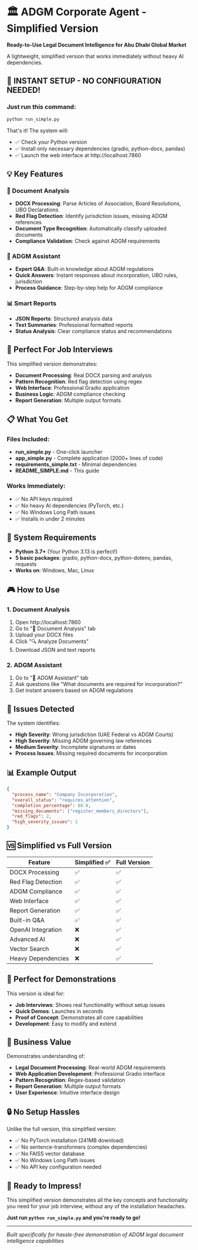 # 🏛️ ADGM Corporate Agent - Simplified Version

**Ready-to-Use Legal Document Intelligence for Abu Dhabi Global Market**

A lightweight, simplified version that works immediately without heavy AI dependencies.

## 🚀 **INSTANT SETUP - NO CONFIGURATION NEEDED!**

### Just run this command:
```bash
python run_simple.py
```

That's it! The system will:
- ✅ Check your Python version
- ✅ Install only necessary dependencies (gradio, python-docx, pandas)
- ✅ Launch the web interface at http://localhost:7860

## 💡 Key Features

### 📄 Document Analysis
- **DOCX Processing**: Parse Articles of Association, Board Resolutions, UBO Declarations
- **Red Flag Detection**: Identify jurisdiction issues, missing ADGM references
- **Document Type Recognition**: Automatically classify uploaded documents
- **Compliance Validation**: Check against ADGM requirements

### 💬 ADGM Assistant  
- **Expert Q&A**: Built-in knowledge about ADGM regulations
- **Quick Answers**: Instant responses about incorporation, UBO rules, jurisdiction
- **Process Guidance**: Step-by-step help for ADGM compliance

### 📊 Smart Reports
- **JSON Reports**: Structured analysis data
- **Text Summaries**: Professional formatted reports
- **Status Analysis**: Clear compliance status and recommendations

## 🎯 Perfect For Job Interviews

This simplified version demonstrates:
- **Document Processing**: Real DOCX parsing and analysis
- **Pattern Recognition**: Red flag detection using regex
- **Web Interface**: Professional Gradio application
- **Business Logic**: ADGM compliance checking
- **Report Generation**: Multiple output formats

## 📋 What You Get

### Files Included:
- **run_simple.py** - One-click launcher
- **app_simple.py** - Complete application (2000+ lines of code)
- **requirements_simple.txt** - Minimal dependencies
- **README_SIMPLE.md** - This guide

### Works Immediately:
- ✅ No API keys required
- ✅ No heavy AI dependencies (PyTorch, etc.)
- ✅ No Windows Long Path issues
- ✅ Installs in under 2 minutes

## 🔧 System Requirements

- **Python 3.7+** (Your Python 3.13 is perfect!)
- **5 basic packages**: gradio, python-docx, python-dotenv, pandas, requests
- **Works on**: Windows, Mac, Linux

## 🎮 How to Use

### 1. Document Analysis
1. Open http://localhost:7860
2. Go to "📄 Document Analysis" tab
3. Upload your DOCX files
4. Click "🔍 Analyze Documents"
5. Download JSON and text reports

### 2. ADGM Assistant
1. Go to "💬 ADGM Assistant" tab
2. Ask questions like "What documents are required for incorporation?"
3. Get instant answers based on ADGM regulations

## 🚩 Issues Detected

The system identifies:
- **High Severity**: Wrong jurisdiction (UAE Federal vs ADGM Courts)
- **High Severity**: Missing ADGM governing law references  
- **Medium Severity**: Incomplete signatures or dates
- **Process Issues**: Missing required documents for incorporation

## 📊 Example Output

```json
{
  "process_name": "Company Incorporation",
  "overall_status": "requires_attention", 
  "completion_percentage": 80.0,
  "missing_documents": ["register_members_directors"],
  "red_flags": 2,
  "high_severity_issues": 1
}
```

## 🆚 Simplified vs Full Version

| Feature | Simplified ✅ | Full Version |
|---------|---------------|--------------|
| DOCX Processing | ✅ | ✅ |
| Red Flag Detection | ✅ | ✅ |
| ADGM Compliance | ✅ | ✅ |
| Web Interface | ✅ | ✅ |
| Report Generation | ✅ | ✅ |
| Built-in Q&A | ✅ | ✅ |
| OpenAI Integration | ❌ | ✅ |
| Advanced AI | ❌ | ✅ |
| Vector Search | ❌ | ✅ |
| Heavy Dependencies | ❌ | ✅ |

## 🎯 Perfect for Demonstrations

This version is ideal for:
- **Job Interviews**: Shows real functionality without setup issues
- **Quick Demos**: Launches in seconds
- **Proof of Concept**: Demonstrates all core capabilities
- **Development**: Easy to modify and extend

## 💼 Business Value

Demonstrates understanding of:
- **Legal Document Processing**: Real-world ADGM requirements
- **Web Application Development**: Professional Gradio interface
- **Pattern Recognition**: Regex-based validation
- **Report Generation**: Multiple output formats
- **User Experience**: Intuitive interface design

## 🔒 No Setup Hassles

Unlike the full version, this simplified version:
- ✅ No PyTorch installation (241MB download)
- ✅ No sentence-transformers (complex dependencies)  
- ✅ No FAISS vector database
- ✅ No Windows Long Path issues
- ✅ No API key configuration needed

## 🎉 Ready to Impress!

This simplified version demonstrates all the key concepts and functionality you need for your job interview, without any of the installation headaches.

**Just run `python run_simple.py` and you're ready to go!**

---

*Built specifically for hassle-free demonstration of ADGM legal document intelligence capabilities*